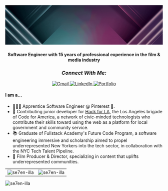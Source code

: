 <div width="360px" height="240px">
<img src="sarahalliv2.gif"/>
</div>

<h4 align="center">Software Engineer with 15 years of professional experience in the film & media industry </h4>

<h3 align="center" style="font-weight:bold; font-style:italic;">Connect With Me:</h3>

<div align="center">
  <a href="mailto:sarah@sah.nyc">
    <img src="https://img.shields.io/badge/Gmail-D14836?style=for-the-badge&logo=gmail&logoColor=white" alt="Gmail">
  </a>
  <a href="http://www.linkedin.com/in/allisarah/" target="_blank">
    <img src="https://img.shields.io/badge/LinkedIn-0077B5?style=for-the-badge&logo=linkedin&logoColor=white" alt="LinkedIn">
  </a>
  <a href="https://www.sah.nyc/" target="_blank">
    <img src="https://img.shields.io/badge/Portfolio-000000?style=for-the-badge&logo=About.me&logoColor=white" alt="Portfolio">
  </a>
</div>

#### **I am a...**

- 👩🏽‍💻 Apprentice Software Engineer @ Pinterest 📌.
- 🌴 Contributing junior developer for [Hack for LA](https://www.hackforla.org/), the Los Angeles brigade of Code for America, a network of civic-minded technologists who contribute their skills toward using the web as a platform for local government and community service.
- 📚 Graduate of Fullstack Academy's Future Code Program, a software engineering immersive and scholarship aimed to propel underrepresented New Yorkers into the tech sector, in collaboration with the NYC Tech Talent Pipeline.
- 🎥 Film Producer & Director, specializing in content that uplifts underrepresented communities.

<!-- ### **Languages, Technologies, and Tools:**

<p align="center">
  <a href="https://skillicons.dev">
    <img src="https://skillicons.dev/icons?i=js,ts,py,html,css,threejs,tailwind,react,redux,express,sequelize,nodejs,webpack,postgres,firebase,nextjs,docker,git,ae,pr,ps" />
  </a>
</p>
<p align="center"> -->

<!-- ### **Currently Learning:**

  <a href="https://skillicons.dev">
    <img src="https://skillicons.dev/icons?i=cpp,aws,pytorch,tensorflow,raspberrypi,blender" />
  </a>
</p> -->

<table>
  <tr>
    <td><img src="https://streak-stats.demolab.com?user=se7en-illa&theme=tokyonight" alt="se7en-illa" /></td>
    <td><img src="https://github-readme-stats-git-masterrstaa-rickstaa.vercel.app/api/top-langs?username=se7en-illa&theme=transparent&show_icons=true&locale=en&layout=compact" alt="se7en-illa" /></td>
  </tr>
</table>

<p align="left"> <img src="https://komarev.com/ghpvc/?username=se7en-illa&label=Profile%20views&color=0e75b6&style=flat" alt="se7en-illa" /> </p>

